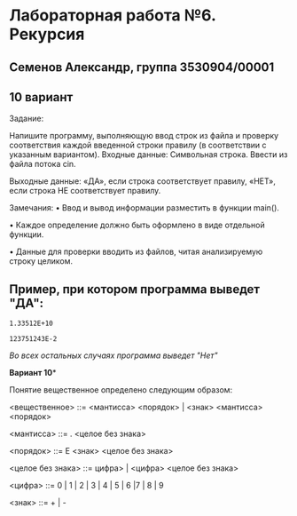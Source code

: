 # Лабораторная работа №6. Рекурсия
## Семенов Александр, группа 3530904/00001
## 10 вариант

Задание:

Напишите программу, выполняющую ввод строк из файла и проверку соответствия каждой введенной строки правилу (в соответствии с указанным вариантом).
Входные данные: Символьная строка. Ввести из файла потока cin.

Выходные данные: «ДА», если строка соответствует правилу, «НЕТ», если строка НЕ соответствует правилу.

Замечания:
• Ввод и вывод информации разместить в функции main().

• Каждое определение должно быть оформлено в виде отдельной функции.

• Данные для проверки вводить из файлов, читая анализируемую строку целиком.

## Пример, при котором программа выведет "ДА":

```
1.33512E+10

123751243E-2
```
*Во всех остальных случаях программа выведет "Нет"*


**Вариант 10***

Понятие вещественное определено следующим образом:

<вещественное> ::= <мантисса> <порядок> | <знак> <мантисса> <порядок>

<мантисса> ::= . <целое без знака>

<порядок> ::= E <знак> <целое без знака>

<целое без знака> ::= цифра> | <цифра> <целое без знака>

<цифра> ::= 0 | 1 | 2 | 3 | 4 | 5 | 6 |7 | 8 | 9

<знак> ::= + | -
